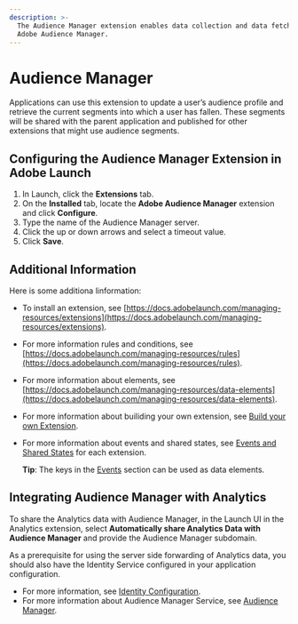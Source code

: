 ```yaml
---
description: >-
  The Audience Manager extension enables data collection and data fetching of
  Adobe Audience Manager.
---
```


# Audience Manager

Applications can use this extension to update a user’s audience profile and retrieve the current segments into which a user has fallen. These segments will be shared with the parent application and published for other extensions that might use audience segments.

## Configuring the Audience Manager Extension in Adobe Launch

1. In Launch, click the **Extensions** tab.
2. On the **Installed** tab, locate the **Adobe Audience Manager** extension and click **Configure**.
3. Type the name of the Audience Manager server.
4. Click the up or down arrows and select a timeout value.
5. Click **Save**.

## Additional Information

Here is some additiona linformation:

* To install an extension, see [https://docs.adobelaunch.com/managing-resources/extensions](https://docs.adobelaunch.com/managing-resources/extensions).
* For more information rules and conditions, see [https://docs.adobelaunch.com/managing-resources/rules](https://docs.adobelaunch.com/managing-resources/rules).
* For more information about elements, see [https://docs.adobelaunch.com/managing-resources/data-elements](https://docs.adobelaunch.com/managing-resources/data-elements).
* For more information about builiding your own extension, see [Build your own Extension](../build-your-own-extension/). 
* For more information about events and shared states, see [Events and Shared States](../build-your-own-extension/events/) for each extension.

  **Tip**: The keys in the [Events](../build-your-own-extension/events/) section can be used as data elements.

## Integrating Audience Manager with Analytics

To share the Analytics data with Audience Manager, in the Launch UI in the Analytics extension, select **Automatically share Analytics Data with Audience Manager** and provide the Audience Manager subdomain.

As a prerequisite for using the server side forwarding of Analytics data, you should also have the Identity Service configured in your application configuration.

* For more information, see [Identity Configuration](../identity/).
* For more information about Audience Manager Service, see [Audience Manager](https://marketing.adobe.com/resources/help/en_US/aam/c_am_overview_intro.html).

